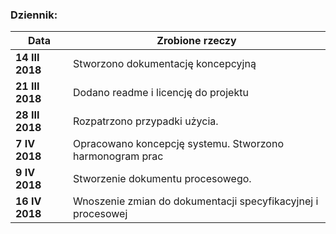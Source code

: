 ### Dziennik:
| Data         | Zrobione rzeczy |
| ------------- | ------------- |
|**14 III 2018** | Stworzono dokumentację koncepcyjną|
|**21 III 2018** | Dodano readme i licencję do projektu|
|**28 III 2018** | Rozpatrzono przypadki użycia.|
| **7 IV 2018** | Opracowano koncepcję systemu. Stworzono harmonogram prac |
| **9 IV 2018** | Stworzenie dokumentu procesowego.|
| **16 IV 2018** | Wnoszenie zmian do dokumentacji specyfikacyjnej i procesowej |
